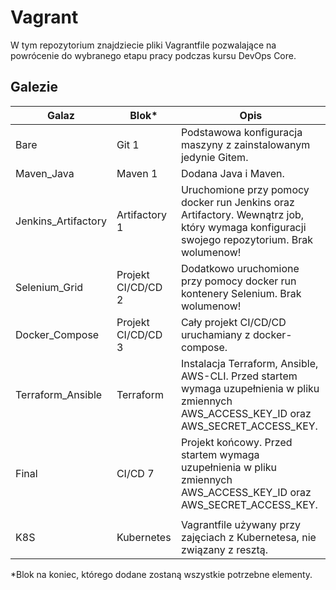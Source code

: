 # Vagrant
W tym repozytorium znajdziecie pliki Vagrantfile pozwalające na powrócenie do wybranego etapu pracy podczas kursu DevOps Core.

## Galezie 

|Galaz  | Blok*  | Opis | 
|---|---|---|
| Bare | Git 1  |Podstawowa konfiguracja maszyny z zainstalowanym jedynie Gitem. |
| Maven_Java  | Maven 1   | Dodana Java i Maven.  |
| Jenkins_Artifactory  | Artifactory 1   | Uruchomione przy pomocy docker run Jenkins oraz Artifactory. Wewnątrz job, który wymaga konfiguracji swojego repozytorium. Brak wolumenow! |
| Selenium_Grid | Projekt CI/CD/CD 2 | Dodatkowo uruchomione przy pomocy docker run kontenery Selenium. Brak wolumenow! |
| Docker_Compose | Projekt CI/CD/CD 3 |  Cały projekt CI/CD/CD uruchamiany z docker-compose.|
| Terraform_Ansible | Terraform | Instalacja Terraform, Ansible, AWS-CLI. Przed startem wymaga uzupełnienia w pliku zmiennych AWS_ACCESS_KEY_ID oraz AWS_SECRET_ACCESS_KEY.|
| Final | CI/CD 7 | Projekt końcowy. Przed startem wymaga uzupełnienia w pliku zmiennych AWS_ACCESS_KEY_ID oraz AWS_SECRET_ACCESS_KEY. |
||||
| K8S | Kubernetes | Vagrantfile używany przy zajęciach z Kubernetesa, nie związany z resztą. |

*Blok na koniec, którego dodane zostaną wszystkie potrzebne elementy.
